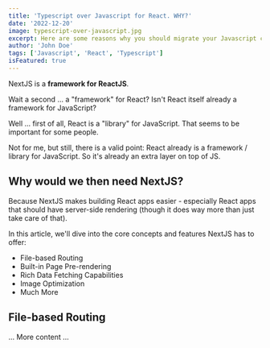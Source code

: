 ```yaml
---
title: 'Typescript over Javascript for React. WHY?'
date: '2022-12-20'
image: typescript-over-javascript.jpg
excerpt: Here are some reasons why you should migrate your Javascript code into Typescript.
author: 'John Doe'
tags: ['Javascript', 'React', 'Typescript']
isFeatured: true
---
```


NextJS is a **framework for ReactJS**.

Wait a second ... a "framework" for React? Isn't React itself already a framework for JavaScript?

Well ... first of all, React is a "library" for JavaScript. That seems to be important for some people.

Not for me, but still, there is a valid point: React already is a framework / library for JavaScript. So it's already an extra layer on top of JS.

## Why would we then need NextJS?

Because NextJS makes building React apps easier - especially React apps that should have server-side rendering (though it does way more than just take care of that).

In this article, we'll dive into the core concepts and features NextJS has to offer:

- File-based Routing
- Built-in Page Pre-rendering
- Rich Data Fetching Capabilities
- Image Optimization
- Much More

## File-based Routing

<!-- ![Create routes via your file + folder structure](nextjs-file-based-routing.png) -->

... More content ...
